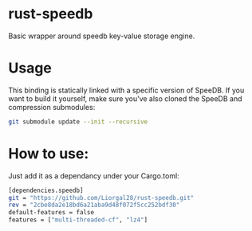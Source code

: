 # rust-speedb

Basic wrapper around speedb key-value storage engine.

# Usage
This binding is statically linked with a specific version of SpeeDB. If you want to build it yourself, make sure you've also cloned the SpeeDB and compression submodules:
```bash
git submodule update --init --recursive
```
# How to use:

Just add it as a dependancy under your Cargo.toml:

```bash
[dependencies.speedb]
git = "https://github.com/Liorgal28/rust-speedb.git"
rev = "2cbe8da2e18bd6a21aba9d48f072f5cc252bdf30"
default-features = false
features = ["multi-threaded-cf", "lz4"]
```

